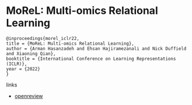 # MoReL: Multi-omics Relational Learning

```
@inproceedings{morel_iclr22,
title = {MoReL: Multi-omics Relational Learning},
author = {Arman Hasanzadeh and Ehsan Hajiramezanali and Nick Duffield and Xiaoning Qian},
booktitle = {International Conference on Learning Representations (ICLR)},
year = {2022}
}
```

links
- [openreview](https://openreview.net/forum?id=DnG75_KyHjX)
